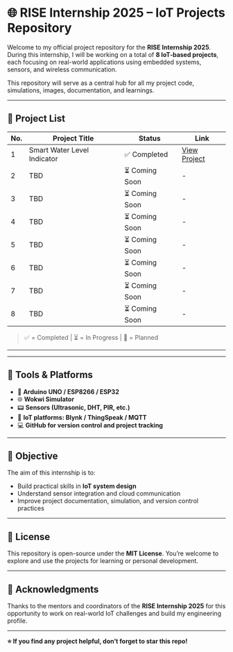 # 🌐 RISE Internship 2025 – IoT Projects Repository

Welcome to my official project repository for the **RISE Internship 2025**. During this internship, I will be working on a total of **8 IoT-based projects**, each focusing on real-world applications using embedded systems, sensors, and wireless communication.

This repository will serve as a central hub for all my project code, simulations, images, documentation, and learnings.

---

## 📌 Project List

| No. | Project Title                          | Status       | Link                     |
|-----|----------------------------------------|--------------|--------------------------|
| 1   | Smart Water Level Indicator            | ✅ Completed | [View Project](./01_Smart_Water_Level_Indicator) |
| 2   | TBD                                     | ⏳ Coming Soon | -                        |
| 3   | TBD                                     | ⏳ Coming Soon | -                        |
| 4   | TBD                                     | ⏳ Coming Soon | -                        |
| 5   | TBD                                     | ⏳ Coming Soon | -                        |
| 6   | TBD                                     | ⏳ Coming Soon | -                        |
| 7   | TBD                                     | ⏳ Coming Soon | -                        |
| 8   | TBD                                     | ⏳ Coming Soon | -                        |

> ✅ = Completed | ⏳ = In Progress | 🚧 = Planned

---

---

## 🔧 Tools & Platforms

- 🧠 **Arduino UNO / ESP8266 / ESP32**
- 🌐 **Wokwi Simulator**
- 📟 **Sensors (Ultrasonic, DHT, PIR, etc.)**
- 📡 **IoT platforms: Blynk / ThingSpeak / MQTT**
- 💻 **GitHub for version control and project tracking**

---

## 🎯 Objective

The aim of this internship is to:
- Build practical skills in **IoT system design**
- Understand sensor integration and cloud communication
- Improve project documentation, simulation, and version control practices

---

## 📝 License

This repository is open-source under the **MIT License**. You’re welcome to explore and use the projects for learning or personal development.

---

## 🙌 Acknowledgments

Thanks to the mentors and coordinators of the **RISE Internship 2025** for this opportunity to work on real-world IoT challenges and build my engineering profile.

---

**⭐ If you find any project helpful, don’t forget to star this repo!**


